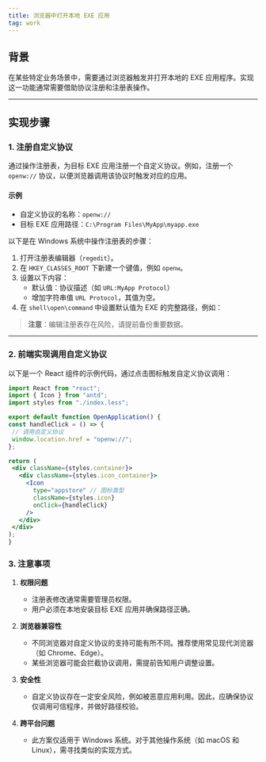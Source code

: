 ```yaml
---
title: 浏览器中打开本地 EXE 应用
tag: work
---
```



## 背景

在某些特定业务场景中，需要通过浏览器触发并打开本地的 EXE 应用程序。实现这一功能通常需要借助协议注册和注册表操作。

---

## 实现步骤

### 1. 注册自定义协议
通过操作注册表，为目标 EXE 应用注册一个自定义协议。例如，注册一个 `openw://` 协议，以便浏览器调用该协议时触发对应的应用。

#### 示例
- 自定义协议的名称：`openw://`
- 目标 EXE 应用路径：`C:\Program Files\MyApp\myapp.exe`

以下是在 Windows 系统中操作注册表的步骤：
1. 打开注册表编辑器（`regedit`）。
2. 在 `HKEY_CLASSES_ROOT` 下新建一个键值，例如 `openw`。
3. 设置以下内容：
   - 默认值：协议描述（如 `URL:MyApp Protocol`）
   - 增加字符串值 `URL Protocol`，其值为空。
4. 在 `shell\open\command` 中设置默认值为 EXE 的完整路径，例如：


> **注意**：编辑注册表存在风险，请提前备份重要数据。

---

### 2. 前端实现调用自定义协议

以下是一个 React 组件的示例代码，通过点击图标触发自定义协议调用：

```jsx
import React from "react";
import { Icon } from "antd";
import styles from "./index.less";

export default function OpenApplication() {
const handleClick = () => {
 // 调用自定义协议
 window.location.href = "openw://";
};

return (
 <div className={styles.container}>
   <div className={styles.icon_container}>
     <Icon
       type="appstore" // 图标类型
       className={styles.icon}
       onClick={handleClick}
     />
   </div>
 </div>
);
}
```

### 3. 注意事项

1.  **权限问题**

    -   注册表修改通常需要管理员权限。
    -   用户必须在本地安装目标 EXE 应用并确保路径正确。

1.  **浏览器兼容性**

    -   不同浏览器对自定义协议的支持可能有所不同。推荐使用常见现代浏览器（如 Chrome、Edge）。
    -   某些浏览器可能会拦截协议调用，需提前告知用户调整设置。

1.  **安全性**

    -   自定义协议存在一定安全风险，例如被恶意应用利用。因此，应确保协议仅调用可信程序，并做好路径校验。

1.  **跨平台问题**

    -   此方案仅适用于 Windows 系统。对于其他操作系统（如 macOS 和 Linux），需寻找类似的实现方式。
